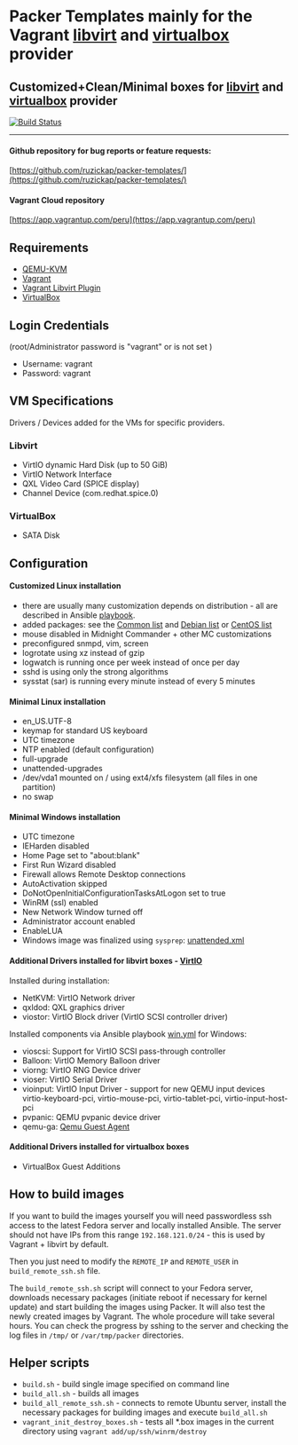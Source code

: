 # Packer Templates mainly for the Vagrant [libvirt](https://github.com/vagrant-libvirt/vagrant-libvirt) and [virtualbox](https://www.vagrantup.com/docs/virtualbox/) provider

## Customized+Clean/Minimal boxes for [libvirt](https://github.com/vagrant-libvirt/vagrant-libvirt) and [virtualbox](https://www.vagrantup.com/docs/virtualbox/) provider

[![Build Status](https://travis-ci.org/ruzickap/packer-templates.svg)](https://travis-ci.org/ruzickap/packer-templates)

---

#### Github repository for bug reports or feature requests:

[https://github.com/ruzickap/packer-templates/](https://github.com/ruzickap/packer-templates/)


#### Vagrant Cloud repository

[https://app.vagrantup.com/peru](https://app.vagrantup.com/peru)


## Requirements
* [QEMU-KVM](https://en.wikibooks.org/wiki/QEMU/Installing_QEMU)
* [Vagrant](https://www.vagrantup.com/downloads.html)
* [Vagrant Libvirt Plugin](https://github.com/pradels/vagrant-libvirt#installation)
* [VirtualBox](https://www.virtualbox.org/)


## Login Credentials

(root/Administrator password is "vagrant" or is not set )

* Username: vagrant
* Password: vagrant


## VM Specifications

Drivers / Devices added for the VMs for specific providers.

### Libvirt
* VirtIO dynamic Hard Disk (up to 50 GiB)
* VirtIO Network Interface
* QXL Video Card (SPICE display)
* Channel Device (com.redhat.spice.0)

### VirtualBox
* SATA Disk


## Configuration

#### Customized Linux installation
* there are usually many customization depends on distribution - all are described in Ansible [playbook](https://github.com/ruzickap/packer-templates/tree/master/ansible).
* added packages: see the [Common list](https://github.com/ruzickap/ansible-role-my_common_defaults/blob/master/vars/main.yml) and [Debian list](https://github.com/ruzickap/ansible-role-my_common_defaults/blob/master/vars/Debian.yml) or [CentOS list](https://github.com/ruzickap/ansible-role-my_common_defaults/blob/master/vars/RedHat.yml)
* mouse disabled in Midnight Commander + other MC customizations
* preconfigured snmpd, vim, screen
* logrotate using xz instead of gzip
* logwatch is running once per week instead of once per day
* sshd is using only the strong algorithms
* sysstat (sar) is running every minute instead of every 5 minutes


#### Minimal Linux installation
* en_US.UTF-8
* keymap for standard US keyboard
* UTC timezone
* NTP enabled (default configuration)
* full-upgrade
* unattended-upgrades
* /dev/vda1 mounted on / using ext4/xfs filesystem (all files in one partition)
* no swap


#### Minimal Windows installation
* UTC timezone
* IEHarden disabled
* Home Page set to "about:blank"
* First Run Wizard disabled
* Firewall allows Remote Desktop connections
* AutoActivation skipped
* DoNotOpenInitialConfigurationTasksAtLogon set to true
* WinRM (ssl) enabled
* New Network Window turned off
* Administrator account enabled
* EnableLUA
* Windows image was finalized using `sysprep`: [unattended.xml](https://github.com/ruzickap/packer-templates/blob/master/scripts/win-common/unattend.xml)


#### Additional Drivers installed for libvirt boxes - [VirtIO](https://fedoraproject.org/wiki/Windows_Virtio_Drivers)
Installed during installation:
* NetKVM: VirtIO Network driver
* qxldod: QXL graphics driver
* viostor: VirtIO Block driver (VirtIO SCSI controller driver)

Installed components via Ansible playbook [win.yml](https://github.com/ruzickap/packer-templates/blob/master/ansible/win.yml) for Windows:
* vioscsi: Support for VirtIO SCSI pass-through controller
* Balloon: VirtIO Memory Balloon driver
* viorng: VirtIO RNG Device driver
* vioser: VirtIO Serial Driver
* vioinput: VirtIO Input Driver - support for new QEMU input devices virtio-keyboard-pci, virtio-mouse-pci, virtio-tablet-pci, virtio-input-host-pci
* pvpanic: QEMU pvpanic device driver
* qemu-ga: [Qemu Guest Agent](http://wiki.libvirt.org/page/Qemu_guest_agent)


#### Additional Drivers installed for virtualbox boxes
* VirtualBox Guest Additions


## How to build images
If you want to build the images yourself you will need passwordless ssh access to the latest Fedora server and locally installed Ansible. The server should not have IPs from this range `192.168.121.0/24` - this is used by Vagrant + libvirt by default.

Then you just need to modify the `REMOTE_IP` and `REMOTE_USER` in `build_remote_ssh.sh` file.

The `build_remote_ssh.sh` script will connect to your Fedora server, downloads necessary packages (initiate reboot if necessary for kernel update) and start building the images using Packer.
It will also test the newly created images by Vagrant.
The whole procedure will take several hours.
You can check the progress by sshing to the server and checking the log files in `/tmp/` or `/var/tmp/packer` directories.


## Helper scripts
 * `build.sh` - build single image specified on command line
 * `build_all.sh` - builds all images
 * `build_all_remote_ssh.sh` - connects to remote Ubuntu server, install the necessary packages for building images and execute `build_all.sh`
 * `vagrant_init_destroy_boxes.sh` - tests all *.box images in the current directory using `vagrant add/up/ssh/winrm/destroy`
